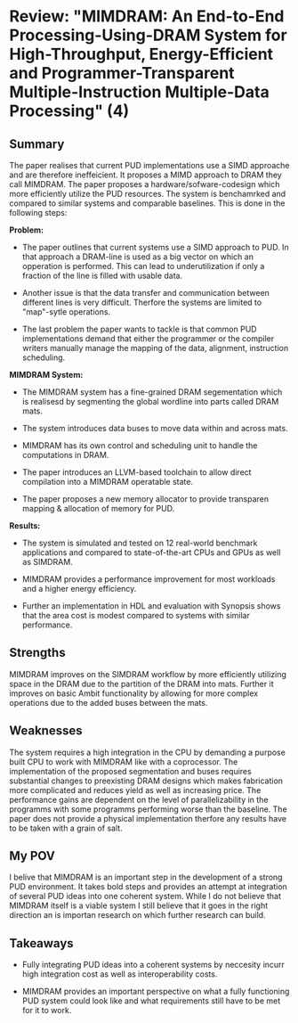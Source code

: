 # Review: "MIMDRAM: An End-to-End Processing-Using-DRAM System for High-Throughput, Energy-Efficient and Programmer-Transparent Multiple-Instruction Multiple-Data Processing" (4)

## Summary
The paper realises that current PUD implementations use a SIMD approache and are therefore ineffeicient. It proposes a MIMD approach to DRAM they call MIMDRAM. The paper proposes a hardware/sofware-codesign which more efficiently utilize the PUD resources. The system is benchamrked and compared to similar systems and comparable baselines. This is done in the following steps:

**Problem:**

- The paper outlines that current systems use a SIMD approach to PUD. In that approach a DRAM-line is used as a big vector on which an opperation is performed. This can lead to underutilization if only a fraction of the line is filled with usable data.

- Another issue is that the data transfer and communication between different lines is very difficult. Therfore the systems are limited to "map"-sytle operations.

- The last problem the paper wants to tackle is that common PUD implementations demand that either the programmer or the compiler writers manually manage the mapping of the data, alignment, instruction scheduling.

**MIMDRAM System:**

- The MIMDRAM system has a fine-grained DRAM segementation which is realisesd by segmenting the global wordline into parts called DRAM mats.

- The system introduces data buses to move data within and across mats.

- MIMDRAM has its own control and scheduling unit to handle the computations in DRAM.

- The paper introduces an LLVM-based toolchain to allow direct compilation into a MIMDRAM operatable state.

- The paper proposes a new memory allocator to provide transparen mapping & allocation of memory for PUD.

**Results:**

- The system is simulated and tested on 12 real-world benchmark applications and compared to state-of-the-art CPUs and GPUs as well as SIMDRAM.

- MIMDRAM provides a performance improvement for most workloads and a higher energy efficiency.

- Further an implementation in HDL and evaluation with Synopsis shows that the area cost is modest compared to systems with similar performance.

## Strengths
MIMDRAM improves on the SIMDRAM workflow by more efficiently utilizing space in the DRAM due to the partition of the DRAM into mats. Further it improves on basic Ambit functionality by allowing for more complex operations due to the added buses between the mats. 

## Weaknesses
The system requires a high integration in the CPU by demanding a purpose built CPU to work with MIMDRAM like with a coprocessor. The implementation of the proposed segmentation and buses requires substantial changes to preexisting DRAM designs which makes fabrication more complicated and reduces yield as well as increasing price. The performance gains are dependent on the level of parallelizability in the programms with some programms performing worse than the baseline. The paper does not provide a physical implementation therfore any results have to be taken with a grain of salt.

## My POV
I belive that MIMDRAM is an important step in the development of a strong PUD environment. It takes bold steps and provides an attempt at integration of several PUD ideas into one coherent system. While I do not believe that MIMDRAM itself is a viable system I still believe that it goes in the right direction an is importan research on which further research can build.

## Takeaways

- Fully integrating PUD ideas into a coherent systems by neccesity incurr high integration cost as well as interoperability costs. 

- MIMDRAM provides an important perspective on what a fully functioning PUD system could look like and what requirements still have to be met for it to work.
